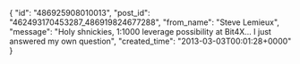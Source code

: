  {
   "id": "486925908010013",
   "post_id": "462493170453287_486919824677288",
   "from_name": "Steve Lemieux",
   "message": "Holy shnickies, 1:1000 leverage possibility at Bit4X... I just answered my own question",
   "created_time": "2013-03-03T00:01:28+0000"
 }
